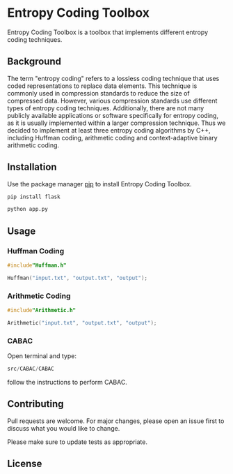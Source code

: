 # Entropy Coding Toolbox

Entropy Coding Toolbox is a toolbox that implements different entropy coding techniques.

## Background

The term "entropy coding" refers to a lossless coding technique that uses coded representations to replace data elements. This technique is commonly used in compression standards to reduce the size of compressed data. However, various compression standards use different types of entropy coding techniques. Additionally, there are not many publicly available applications or software specifically for entropy coding, as it is usually implemented within a larger compression technique. Thus we decided to implement at least three entropy coding algorithms by C++, including Huffman coding, arithmetic coding and context-adaptive binary arithmetic coding.

## Installation

Use the package manager [pip](https://pip.pypa.io/en/stable/) to install Entropy Coding Toolbox.

```bash
pip install flask

python app.py
```

## Usage

### Huffman Coding
```c++
#include"Huffman.h"

Huffman("input.txt", "output.txt", "output");
```
### Arithmetic Coding
```c++
#include"Arithmetic.h"

Arithmetic("input.txt", "output.txt", "output");
```
### CABAC
Open terminal and type:
```c++
src/CABAC/CABAC
```
follow the instructions to perform CABAC.


## Contributing

Pull requests are welcome. For major changes, please open an issue first
to discuss what you would like to change.

Please make sure to update tests as appropriate.

## License